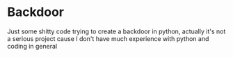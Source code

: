 # Backdoor
Just some shitty code trying to create a backdoor in python, actually it's not a serious project cause I don't have
much experience with python and coding in general
